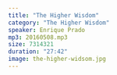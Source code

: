 ```yaml
---
title: "The Higher Wisdom"
category: "The Higher Wisdom"
speaker: Enrique Prado
mp3: 20160508.mp3
size: 7314321
duration: "27:42"
image: the-higher-widsom.jpg
---
```

